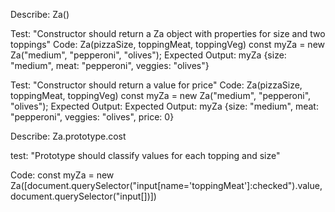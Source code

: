 Describe: Za()

Test: "Constructor should return a Za object with properties for size and two toppings"
Code: Za(pizzaSize, toppingMeat, toppingVeg)
const myZa = new Za("medium", "pepperoni", "olives");
Expected Output: myZa {size: "medium", meat: "pepperoni", veggies: "olives"}

Test: "Constructor should return a value for price"
Code: Za(pizzaSize, toppingMeat, toppingVeg)
const myZa = new Za("medium", "pepperoni", "olives");
Expected Output: 
Expected Output: myZa {size: "medium", meat: "pepperoni", veggies: "olives", price: 0}

Describe: Za.prototype.cost

test: "Prototype should classify values for each topping and size"













Code: const myZa = new Za([document.querySelector("input[name='toppingMeat']:checked").value, document.querySelector("input[])])